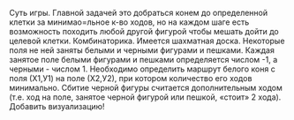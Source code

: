 Суть игры. Главной задачей это добраться конем до определенной клетки за минимао=льное к-во ходов, но на каждом шаге есть возможность походить любой другой фигурой чтобы мешать дойти до целевой клетки.
Комбинаторика. Имеется шахматная доска. Некоторые поля не ней
заняты белыми и черными фигурами и пешками. Каждая занятое поле
белыми фигурами и пешками определяется числом -1, а черными -
числом 1. Необходимо определить маршрут белого коня с поля (Х1,У1)
на поле (Х2,У2), при котором количество его ходов минимально.
Сбитие черной фигуры считается дополнительным ходом (т.е. ход на
поле, занятое черной фигурой или пешкой, «стоит» 2 хода). Добавить
визуализацию!
